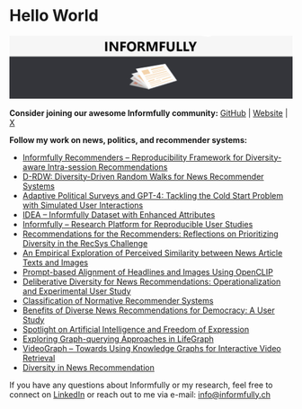 # Hello World

![Informfully](https://raw.githubusercontent.com/Informfully/Documentation/main/docs/source/img/logo_banner.png)

**Consider joining our awesome Informfully community:** [GitHub](https://github.com/Informfully) | [Website](https://informfully.ch/) | [X](https://x.com/informfully)

**Follow my work on news, politics, and recommender systems:**

* [Informfully Recommenders – Reproducibility Framework for Diversity-aware Intra-session Recommendations](https://github.com/lucienheitz/lucienheitz/blob/main/papers/heitz2025recommenders.pdf)
* [D-RDW: Diversity-Driven Random Walks for News Recommender Systems](https://github.com/lucienheitz/lucienheitz/blob/main/papers/li2025drdw.pdf)
* [Adaptive Political Surveys and GPT-4: Tackling the Cold Start Problem with Simulated User Interactions](https://journals.plos.org/plosone/article?id=10.1371/journal.pone.0322690)
* [IDEA – Informfully Dataset with Enhanced Attributes](https://ceur-ws.org/Vol-3898/paper1.pdf)
* [Informfully – Research Platform for Reproducible User Studies](https://dl.acm.org/doi/10.1145/3640457.3688066)
* [Recommendations for the Recommenders: Reflections on Prioritizing Diversity in the RecSys Challenge](https://dl.acm.org/doi/10.1145/3687151.3687155)
* [An Empirical Exploration of Perceived Similarity between News Article Texts and Images](https://ceur-ws.org/Vol-3658/paper8.pdf)
* [Prompt-based Alignment of Headlines and Images Using OpenCLIP](https://ceur-ws.org/Vol-3658/paper7.pdf)
* [Deliberative Diversity for News Recommendations: Operationalization and Experimental User Study](https://dl.acm.org/doi/abs/10.1145/3604915.3608834)
* [Classification of Normative Recommender Systems](https://ceur-ws.org/Vol-3639/short3.pdf)
* [Benefits of Diverse News Recommendations for Democracy: A User Study](https://www.tandfonline.com/doi/full/10.1080/21670811.2021.2021804)
* [Spotlight on Artificial Intelligence and Freedom of Expression](https://papers.ssrn.com/sol3/papers.cfm?abstract_id=4060166)
* [Exploring Graph-querying Approaches in LifeGraph](https://dl.acm.org/doi/abs/10.1145/3463948.3469068)
* [VideoGraph – Towards Using Knowledge Graphs for Interactive Video Retrieval](https://link.springer.com/chapter/10.1007/978-3-030-67835-7_38)
* [Diversity in News Recommendation](https://drops.dagstuhl.de/entities/document/10.4230/DagMan.9.1.43)

If you have any questions about Informfully or my research, feel free to connect on [LinkedIn](https://www.linkedin.com/in/lucien-heitz) or reach out to me via e-mail: info@informfully.ch
